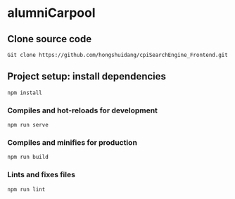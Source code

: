 # alumniCarpool

## Clone source code
```
Git clone https://github.com/hongshuidang/cpiSearchEngine_Frontend.git
```

## Project setup: install dependencies
```
npm install
```

### Compiles and hot-reloads for development
```
npm run serve
```

### Compiles and minifies for production
```
npm run build
```

### Lints and fixes files
```
npm run lint
```
